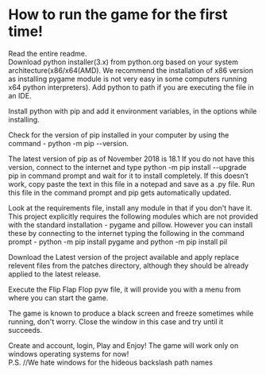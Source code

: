 # How to run the game for the first time!
Read the entire readme.  
Download python installer(3.x) from python.org based on your system architecture(x86/x64(AMD). We recommend the installation of x86 version as installing pygame module is not very easy in some computers running x64 python interpreters). Add python to path if you are executing the file in an IDE.  

Install python with pip and add it environment variables, in the options while installing. 

Check for the version of pip installed in your computer by using the command -  python -m pip --version. 

The latest version of pip as of November 2018 is 18.1 If you do not have this version, connect to the internet and type python -m pip install --upgrade pip in command prompt and wait for it to install completely. If this doesn’t work, copy paste the text in this file in a notepad and save as a .py file. Run this file in the command prompt and pip gets automatically updated.  

Look at the requirements file, install any module in that if you don't have it. This project explicitly requires the following modules which are not provided with the standard installation - pygame and pillow. However you can install these by connecting to the internet typing the following in the command prompt -  python -m pip install pygame and  python -m pip install pil   

Download the Latest version of the project available and apply replace relevent files from the patches directory, although they should be already applied to the latest release.  

Execute the Flip Flap Flop pyw file, it will provide you with a menu from where you can start the game.  

The game is known to produce a black screen and freeze sometimes while running, don't worry. Close the window in this case and try until it succeeds.  

Create and account, login, Play and Enjoy!
The game will work only on windows operating systems for now!   
P.S. //We hate windows for the hideous backslash path names
